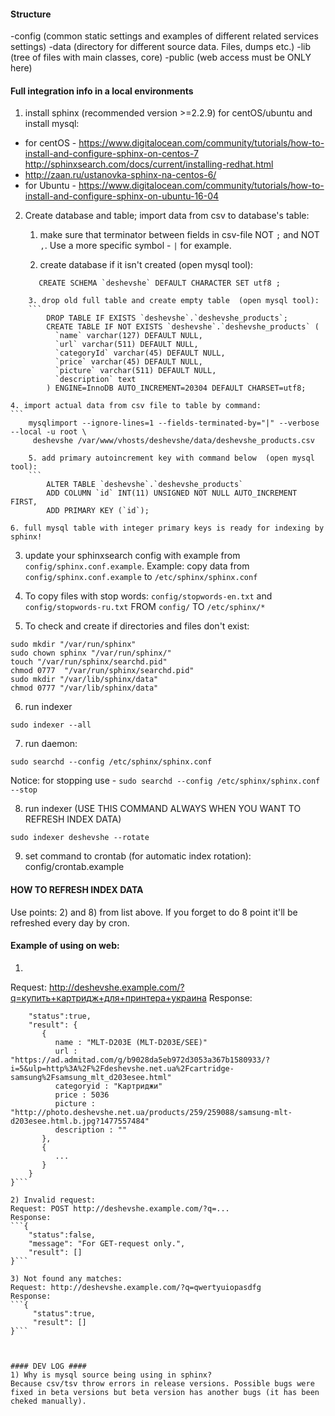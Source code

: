 #### Structure ####

-config (common static settings and examples of different related services settings)
-data (directory for different source data. Files, dumps etc.)
-lib (tree of files with main classes, core)
-public (web access must be ONLY here)




#### Full integration info in a local environments ####

1) install sphinx (recommended version >=2.2.9) for centOS/ubuntu and install mysql:
- for centOS - https://www.digitalocean.com/community/tutorials/how-to-install-and-configure-sphinx-on-centos-7
   http://sphinxsearch.com/docs/current/installing-redhat.html
- http://zaan.ru/ustanovka-sphinx-na-centos-6/
- for Ubuntu - https://www.digitalocean.com/community/tutorials/how-to-install-and-configure-sphinx-on-ubuntu-16-04

2) Create database and table; import data from csv to database's table:
    1. make sure that terminator between fields in csv-file NOT `;` and NOT `,`. Use a more specific symbol - `|` for example.

    2. create database if it isn't created (open mysql tool):
    ```
       CREATE SCHEMA `deshevshe` DEFAULT CHARACTER SET utf8 ;
```
    3. drop old full table and create empty table  (open mysql tool):
    ```
        DROP TABLE IF EXISTS `deshevshe`.`deshevshe_products`;
        CREATE TABLE IF NOT EXISTS `deshevshe`.`deshevshe_products` (
          `name` varchar(127) DEFAULT NULL,
          `url` varchar(511) DEFAULT NULL,
          `categoryId` varchar(45) DEFAULT NULL,
          `price` varchar(45) DEFAULT NULL,
          `picture` varchar(511) DEFAULT NULL,
          `description` text
        ) ENGINE=InnoDB AUTO_INCREMENT=20304 DEFAULT CHARSET=utf8;
```
    4. import actual data from csv file to table by command:
    ```
        mysqlimport --ignore-lines=1 --fields-terminated-by="|" --verbose --local -u root \
         deshevshe /var/www/vhosts/deshevshe/data/deshevshe_products.csv
```
    5. add primary autoincrement key with command below  (open mysql tool):
    ```
        ALTER TABLE `deshevshe`.`deshevshe_products`
        ADD COLUMN `id` INT(11) UNSIGNED NOT NULL AUTO_INCREMENT FIRST,
        ADD PRIMARY KEY (`id`);
```
    6. full mysql table with integer primary keys is ready for indexing by sphinx!

3) update your sphinxsearch config with example from `config/sphinx.conf.example`.
Example: copy data from `config/sphinx.conf.example` to `/etc/sphinx/sphinx.conf`

4) To copy files with stop words:
`config/stopwords-en.txt` and `config/stopwords-ru.txt` FROM `config/` TO `/etc/sphinx/*`

5) To check and create if directories and files don't exist:
```
sudo mkdir "/var/run/sphinx"
sudo chown sphinx "/var/run/sphinx/"
touch "/var/run/sphinx/searchd.pid"
chmod 0777  "/var/run/sphinx/searchd.pid"
sudo mkdir "/var/lib/sphinx/data"
chmod 0777 "/var/lib/sphinx/data"
```
6) run indexer
```
sudo indexer --all
```
7) run daemon:
```
sudo searchd --config /etc/sphinx/sphinx.conf
```
Notice: for stopping use -   ```sudo searchd --config /etc/sphinx/sphinx.conf --stop```

8) run indexer (USE THIS COMMAND ALWAYS WHEN YOU WANT TO REFRESH INDEX DATA)
```
sudo indexer deshevshe --rotate
```
9) set command to crontab (for automatic index rotation):
config/crontab.example




#### HOW TO REFRESH INDEX DATA ####

Use points: 2) and 8) from list above.
If you forget to do 8 point it'll be refreshed every day by cron.




#### Example of using on web: ####

1)
Request: http://deshevshe.example.com/?q=купить+картридж+для+принтера+украина
Response:
```{
    "status":true,
    "result": {
       {
          name : "MLT-D203E (MLT-D203E/SEE)"
          url : "https://ad.admitad.com/g/b9028da5eb972d3053a367b1580933/?i=5&ulp=http%3A%2F%2Fdeshevshe.net.ua%2Fcartridge-samsung%2Fsamsung_mlt_d203esee.html"
          categoryid : "Картриджи"
          price : 5036
          picture : "http://photo.deshevshe.net.ua/products/259/259088/samsung-mlt-d203esee.html.b.jpg?1477557484"
          description : ""
       },
       {
          ...
       }
    }
}```

2) Invalid request:
Request: POST http://deshevshe.example.com/?q=...
Response:
```{
    "status":false,
    "message": "For GET-request only.",
    "result": []
}```

3) Not found any matches:
Request: http://deshevshe.example.com/?q=qwertyuiopasdfg
Response:
```{
     "status":true,
     "result": []
}```



#### DEV LOG ####
1) Why is mysql source being using in sphinx?
Because csv/tsv throw errors in release versions. Possible bugs were fixed in beta versions but beta version has another bugs (it has been cheked manually).
